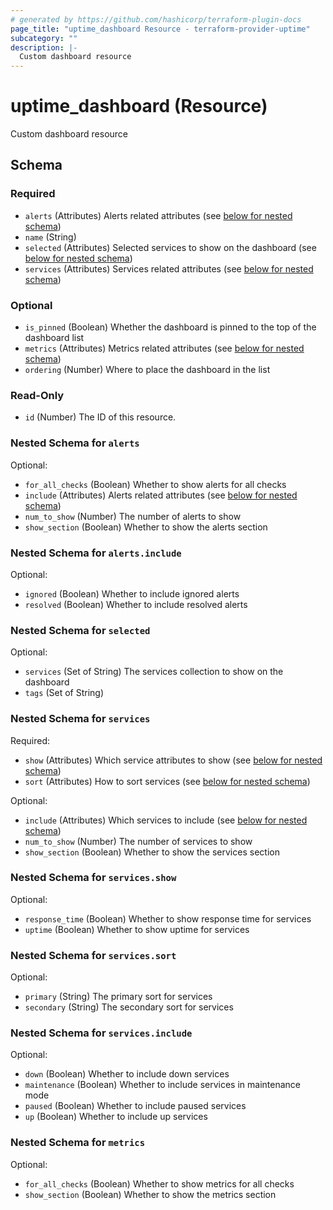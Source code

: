 ```yaml
---
# generated by https://github.com/hashicorp/terraform-plugin-docs
page_title: "uptime_dashboard Resource - terraform-provider-uptime"
subcategory: ""
description: |-
  Custom dashboard resource
---
```


# uptime_dashboard (Resource)

Custom dashboard resource



<!-- schema generated by tfplugindocs -->
## Schema

### Required

- `alerts` (Attributes) Alerts related attributes (see [below for nested schema](#nestedatt--alerts))
- `name` (String)
- `selected` (Attributes) Selected services to show on the dashboard (see [below for nested schema](#nestedatt--selected))
- `services` (Attributes) Services related attributes (see [below for nested schema](#nestedatt--services))

### Optional

- `is_pinned` (Boolean) Whether the dashboard is pinned to the top of the dashboard list
- `metrics` (Attributes) Metrics related attributes (see [below for nested schema](#nestedatt--metrics))
- `ordering` (Number) Where to place the dashboard in the list

### Read-Only

- `id` (Number) The ID of this resource.

<a id="nestedatt--alerts"></a>
### Nested Schema for `alerts`

Optional:

- `for_all_checks` (Boolean) Whether to show alerts for all checks
- `include` (Attributes) Alerts related attributes (see [below for nested schema](#nestedatt--alerts--include))
- `num_to_show` (Number) The number of alerts to show
- `show_section` (Boolean) Whether to show the alerts section

<a id="nestedatt--alerts--include"></a>
### Nested Schema for `alerts.include`

Optional:

- `ignored` (Boolean) Whether to include ignored alerts
- `resolved` (Boolean) Whether to include resolved alerts



<a id="nestedatt--selected"></a>
### Nested Schema for `selected`

Optional:

- `services` (Set of String) The services collection to show on the dashboard
- `tags` (Set of String)


<a id="nestedatt--services"></a>
### Nested Schema for `services`

Required:

- `show` (Attributes) Which service attributes to show (see [below for nested schema](#nestedatt--services--show))
- `sort` (Attributes) How to sort services (see [below for nested schema](#nestedatt--services--sort))

Optional:

- `include` (Attributes) Which services to include (see [below for nested schema](#nestedatt--services--include))
- `num_to_show` (Number) The number of services to show
- `show_section` (Boolean) Whether to show the services section

<a id="nestedatt--services--show"></a>
### Nested Schema for `services.show`

Optional:

- `response_time` (Boolean) Whether to show response time for services
- `uptime` (Boolean) Whether to show uptime for services


<a id="nestedatt--services--sort"></a>
### Nested Schema for `services.sort`

Optional:

- `primary` (String) The primary sort for services
- `secondary` (String) The secondary sort for services


<a id="nestedatt--services--include"></a>
### Nested Schema for `services.include`

Optional:

- `down` (Boolean) Whether to include down services
- `maintenance` (Boolean) Whether to include services in maintenance mode
- `paused` (Boolean) Whether to include paused services
- `up` (Boolean) Whether to include up services



<a id="nestedatt--metrics"></a>
### Nested Schema for `metrics`

Optional:

- `for_all_checks` (Boolean) Whether to show metrics for all checks
- `show_section` (Boolean) Whether to show the metrics section


